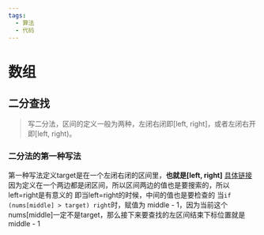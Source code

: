 ```yaml
---
tags:
  - 算法
  - 代码
---
```

# 数组

## 二分查找

> 写二分法，区间的定义一般为两种，左闭右闭即[left, right]，或者左闭右开即[left, right)。

### 二分法的第一种写法

第一种写法定义target是在一个左闭右闭的区间里，**也就是[left, right]**
[具体链接](https://www.programmercarl.com/0704.%E4%BA%8C%E5%88%86%E6%9F%A5%E6%89%BE.html#%E7%AE%97%E6%B3%95%E5%85%AC%E5%BC%80%E8%AF%BE:~:text=%E5%8C%BA%E9%97%B4%E7%9A%84%E5%AE%9A%E4%B9%89%E8%BF%99,%E4%BD%8D%E7%BD%AE%E5%B0%B1%E6%98%AF%20middle%20%2D%201)
因为定义在一个两边都是闭区间，所以区间两边的值也是要搜索的，所以left=right是有意义的
即当left=right的时候，中间的值也是要检查的
当`if (nums[middle] > target) right`时，赋值为 middle - 1，因为当前这个nums[middle]一定不是target，那么接下来要查找的左区间结束下标位置就是 middle - 1

